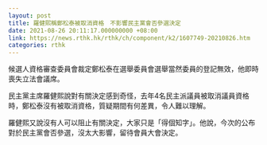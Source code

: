 ```yaml
---
layout: post
title: 羅健熙稱鄭松泰被取消資格　不影響民主黨會否參選決定
date: 2021-08-26 20:11:17.000000000 +08:00
link: https://news.rthk.hk/rthk/ch/component/k2/1607749-20210826.htm
categories: rthk
---
```


候選人資格審查委員會裁定鄭松泰在選舉委員會選舉當然委員的登記無效，他即時喪失立法會議席。

民主黨主席羅健熙說對有關決定感到奇怪，去年4名民主派議員被取消議員資格時，鄭松泰沒有被取消資格，質疑期間有何差異，令人難以理解。

羅健熙又說沒有人可以阻止有關決定，大家只是「得個知字」。他說，今次的公布對於民主黨會否參選，沒太大影響，留待會員大會決定。
